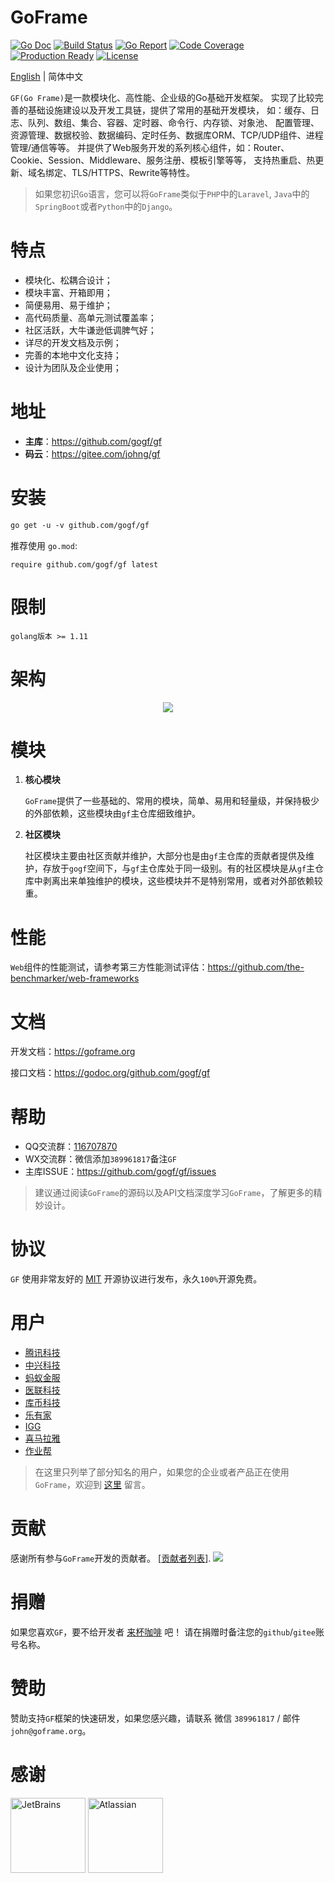 # GoFrame
[![Go Doc](https://godoc.org/github.com/gogf/gf?status.svg)](https://godoc.org/github.com/gogf/gf) 
[![Build Status](https://travis-ci.org/gogf/gf.svg?branch=master)](https://travis-ci.org/gogf/gf) 
[![Go Report](https://goreportcard.com/badge/github.com/gogf/gf?v=1)](https://goreportcard.com/report/github.com/gogf/gf)
[![Code Coverage](https://codecov.io/gh/gogf/gf/branch/master/graph/badge.svg)](https://codecov.io/gh/gogf/gf/branch/master)
[![Production Ready](https://img.shields.io/badge/production-ready-blue.svg)](https://github.com/gogf/gf)
[![License](https://img.shields.io/github/license/gogf/gf.svg?style=flat)](https://github.com/gogf/gf)

[English](README.MD) | 简体中文

`GF(Go Frame)`是一款模块化、高性能、企业级的Go基础开发框架。
实现了比较完善的基础设施建设以及开发工具链，提供了常用的基础开发模块，
如：缓存、日志、队列、数组、集合、容器、定时器、命令行、内存锁、对象池、
配置管理、资源管理、数据校验、数据编码、定时任务、数据库ORM、TCP/UDP组件、进程管理/通信等等。
并提供了Web服务开发的系列核心组件，如：Router、Cookie、Session、Middleware、服务注册、模板引擎等等，
支持热重启、热更新、域名绑定、TLS/HTTPS、Rewrite等特性。

> 如果您初识`Go`语言，您可以将`GoFrame`类似于`PHP`中的`Laravel`, `Java`中的`SpringBoot`或者`Python`中的`Django`。

# 特点
* 模块化、松耦合设计；
* 模块丰富、开箱即用；
* 简便易用、易于维护；
* 高代码质量、高单元测试覆盖率；
* 社区活跃，大牛谦逊低调脾气好；
* 详尽的开发文档及示例；
* 完善的本地中文化支持；
* 设计为团队及企业使用；

# 地址
- **主库**：https://github.com/gogf/gf 
- **码云**：https://gitee.com/johng/gf 

# 安装
```html
go get -u -v github.com/gogf/gf
```
推荐使用 `go.mod`:
```
require github.com/gogf/gf latest
```

# 限制
```shell
golang版本 >= 1.11
```



# 架构
<div align=center>
<img src="https://itician.org/download/attachments/1114119/arch.png?version=1&modificationDate=1608537397031&api=v2"/>
</div>

# 模块

1. **核心模块**

    `GoFrame`提供了一些基础的、常用的模块，简单、易用和轻量级，并保持极少的外部依赖，这些模块由`gf`主仓库细致维护。

1. **社区模块**

    社区模块主要由社区贡献并维护，大部分也是由`gf`主仓库的贡献者提供及维护，存放于`gogf`空间下，与`gf`主仓库处于同一级别。有的社区模块是从`gf`主仓库中剥离出来单独维护的模块，这些模块并不是特别常用，或者对外部依赖较重。


# 性能

`Web`组件的性能测试，请参考第三方性能测试评估：https://github.com/the-benchmarker/web-frameworks

# 文档

开发文档：https://goframe.org

接口文档：https://godoc.org/github.com/gogf/gf

# 帮助
- QQ交流群：[116707870](//shang.qq.com/wpa/qunwpa?idkey=195f91eceeb5d7fa76009b7cd5a4641f70bf4897b7f5a520635eb26ff17adfe7)
- WX交流群：微信添加`389961817`备注`GF`
- 主库ISSUE：https://github.com/gogf/gf/issues

> 建议通过阅读`GoFrame`的源码以及API文档深度学习`GoFrame`，了解更多的精妙设计。

# 协议

`GF` 使用非常友好的 [MIT](LICENSE) 开源协议进行发布，永久`100%`开源免费。

# 用户

- [腾讯科技](https://www.tencent.com/)
- [中兴科技](https://www.zte.com.cn/china/)
- [蚂蚁金服](https://www.antfin.com/)
- [医联科技](https://www.medlinker.com/)
- [库币科技](https://www.kucoin.io/)
- [乐有家](https://www.leyoujia.com/)
- [IGG](https://igg.com)
- [喜马拉雅](https://www.ximalaya.com)
- [作业帮](https://www.zybang.com/)

> 在这里只列举了部分知名的用户，如果您的企业或者产品正在使用`GoFrame`，欢迎到 [这里](https://github.com/gogf/gf/issues/168) 留言。

# 贡献

感谢所有参与`GoFrame`开发的贡献者。 [[贡献者列表](https://github.com/gogf/gf/graphs/contributors)].
<a href="https://github.com/gogf/gf/graphs/contributors"><img src="https://opencollective.com/goframe/contributors.svg?width=890&button=false" /></a>


# 捐赠

如果您喜欢`GF`，要不给开发者 [来杯咖啡](https://itician.org/pages/viewpage.action?pageId=1115633) 吧！
请在捐赠时备注您的`github`/`gitee`账号名称。

# 赞助

赞助支持`GF`框架的快速研发，如果您感兴趣，请联系 微信 `389961817` / 邮件 `john@goframe.org`。

# 感谢
<a href="https://www.jetbrains.com/?from=GoFrame"><img src="https://itician.org/download/thumbnails/1114119/jetbrains.png?version=1&modificationDate=1608649325806&api=v2" height="120" alt="JetBrains"/></a>
<a href="https://www.atlassian.com/?from=GoFrame"><img src="https://itician.org/download/thumbnails/1114119/u%3D605052180%2C3099422872%26fm%3D11%26gp%3D0.jpg?version=1&modificationDate=1608649343601&api=v2" height="120" alt="Atlassian"/></a>
